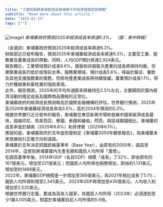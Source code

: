 ```yaml
---
title: "工業和服務業推動成長柬埔寨今年經濟發展前景樂觀"
subtitle: "Read more about this article."
date: "2025-01-25"
tags: [""]
---
```


![Image1](/thumbnails/Cambodia-Economic-Development-Optimistic.jpg "Meeting")
*柬埔寨政府預測2025年經濟成長率將達6.3%。 （圖：柬中時報）*

（金邊訊）柬埔寨政府預測2025年經濟成長率將達6.3%。
<br/>
財經部近日發布報告，預測2025年柬埔寨經濟成長率將達6.3%，主要受工業、服務業及農業成長的帶動。同時，人均GDP預計將達2,924美元。
<br/>
報告顯示，工業領域預計成長8.6%，服裝和非服裝次產業的成長將保持均衡，但建築業成長仍低於疫情前水準。服務業領域，預計成長5.6%，得益於飯店、餐飲及其他支援服務業的復甦，但房地產產業成長將持續放緩。農業預計成長1.1%，得力於種植業和畜牧業的強勁表現。
<br/>
此外，報告預測，2025年的平均年通膨率將維持在2.5%左右，主要歸因於國內經濟活動的穩定成長及國際商品價格的正常化。
<br/>
柬埔寨政府的經濟成長預測略高於國際金融機構的評估。世界銀行預測，2025年及2026年柬埔寨經濟成長率為5.5%，高於2024年預測的5.3%。
<br/>
根據世界銀行近日發布的報告，柬埔寨在東亞新興市場和發展中國家經濟成長最快，超越印尼、馬來西亞、寮國、泰國和緬甸。然而，與區域鄰國相比，柬埔寨的成長率低於越南（2025年6.6%）和菲律賓（2025年6.1%）。
<br/>
應提的是，柬埔寨政府於去年底恢復制定《柬埔寨2050年願景報告》，為柬埔寨未來發展指引正確方向和道路。
<br/>
柬埔寨於去年決定把國民帳基準年（Base Year），由原有的2000年，調高至2014年，這使到柬埔寨國內生產毛額和國民人均所得「激增」。
<br/>
在調高基準年後，2014年GDP（名目GDP）規模「成長」了32%，即由原有的167億美元，增加至221億美元；而國民人均所得也相應增加，即由約1,131美元，增加至約1489美元。
<br/>
2022年，柬埔寨GDP規模進一步增加至395億美元，與2021年相比成長了5.1%；國民人均所得則增至2,345美元。 2023年GDP再增加至430億美元，人均收入則增加至2,520美元。
<br/>
根據世界銀行定義，要成為高收入國家，其國民人均所得（2023年）必須達到至少1萬4,005美元，相當於柬埔寨目前人均所得的5.5倍。